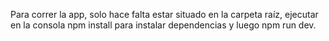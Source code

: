 Para correr la app, solo hace falta estar situado en la carpeta raíz, ejecutar en la consola npm install para instalar dependencias y luego npm run dev.
